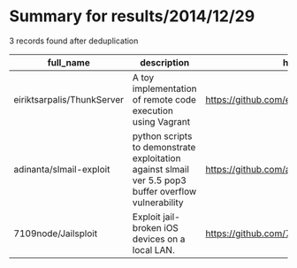 
# Summary for results/2014/12/29
    
3 records found after deduplication

| full_name | description | html_url | matched_list | matched_count | pushed_at | size | stargazers_count | language | forks_count | vul_ids |
|----------------------------|------------------------------------------------------------------------------------------------------|-----------------------------------------------|---------------------------|-----------------|---------------------------|--------|--------------------|------------|---------------|-----------|
| eiriktsarpalis/ThunkServer | A toy implementation of remote code execution using Vagrant | https://github.com/eiriktsarpalis/ThunkServer | ['remote code execution'] | 1 | 2014-12-29 15:24:07+00:00 | 1488 | 6 | F# | 1 | [] |
| adinanta/slmail-exploit | python scripts to demonstrate exploitation against slmail ver 5.5 pop3 buffer overflow vulnerability | https://github.com/adinanta/slmail-exploit | ['exploit'] | 1 | 2014-12-29 14:50:24+00:00 | 104 | 0 | Python | 1 | [] |
| 7109node/Jailsploit | Exploit jail-broken iOS devices on a local LAN. | https://github.com/7109node/Jailsploit | ['exploit'] | 1 | 2014-12-29 18:04:01+00:00 | 144 | 1 | Python | 1 | [] |
